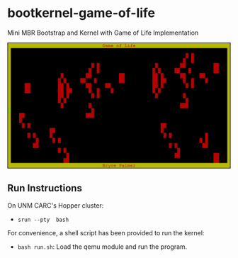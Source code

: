 # bootkernel-game-of-life
Mini MBR Bootstrap and Kernel with Game of Life Implementation

![Game of Life Animation](./animation.gif)

## Run Instructions

On UNM CARC's Hopper cluster:

- `srun --pty  bash`

For convenience, a shell script has been provided to run the kernel:

- `bash run.sh`: Load the qemu module and run the program.
